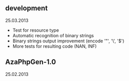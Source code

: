development
-----------
25.03.2013
- Test for resource type
- Automatic recognition of binary strings
- Binary strings output improvement (encode '"', '\\', '$')
- More tests for resulting code (NAN, INF)

AzaPhpGen-1.0
-------------
25.02.2013
